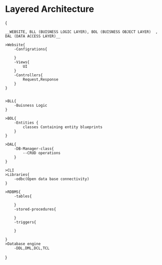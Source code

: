 # Layered Architecture 
{

    __WEBSITE, BLL (BUISNESS LOGIC LAYER), BOL (BUISNESS OBJECT LAYER)  , DAL (DATA ACCESS LAYER)__

    >Website{
        -Configrations{

        }
        -Views{
            UI
        }
        -Controllers{
            Request,Response
        }
    }


    >BLL{
        -Buisness Logic
    }

    >BOL{
        -Entities {
            classes Containing entity blueprints
        }
    }

    >DAL{
        -DB-Manager-class{
            --CRUD operations
        }
    }

    >CLI
    >Libraries{
        -odbc(Open data base connectivity)
    }

    >RDBMS{
        -tables{
            
        }
        -stored-procedures{

        }
        -triggers{

        }

    }
    >Database engine 
        -DDL,DML,DCL,TCL

    
}